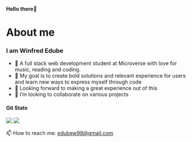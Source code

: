 
#### Hello there🤗


# About me
### I am Winfred Edube

- 🌻 A full stack web development student at Microverse with love for music, reading and coding. 
- 🌻 My goal is to create bold solutions and relevant experience for users and learn new ways to express myself through code
- 🌻 Looking forward to making a great experience out of this
- 👯 I’m looking to collaborate on various projects

#### Git Stats
<img src="https://github-readme-stats.vercel.app/api?username=edubew&&show_icons=true&count_private=true&theme=radical"/>

<img src="https://github-readme-stats.vercel.app/api/top-langs/??username=edubew&&show_icons=true&count_private=true&theme=radical"/>


📫 How to reach me: edubew98@gmail.com

